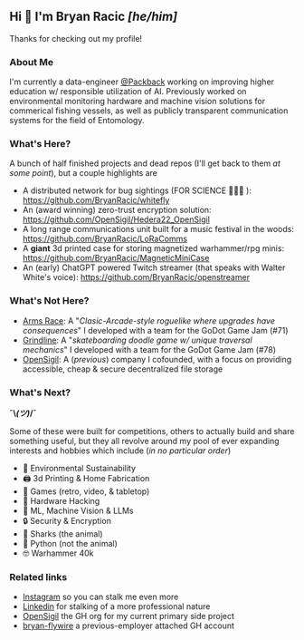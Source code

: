 ## Hi 👋 I'm Bryan Racic _[he/him]_
Thanks for checking out my profile!

### About Me

I'm currently a data-engineer [@Packback](https://www.packback.co/) working on improving higher education w/ responsible utilization of AI. Previously worked on environmental monitoring hardware and machine vision solutions for commerical fishing vessels, as well as publicly transparent communication systems for the field of Entomology.  

### What's Here?
A bunch of half finished projects and dead repos (I'll get back to them _at some point_), but a couple highlights are
- A distributed network for bug sightings (FOR SCIENCE 🥼🐛🔬 ): https://github.com/BryanRacic/whitefly
- An (award winning) zero-trust encryption solution: https://github.com/OpenSigil/Hedera22_OpenSigil
- A long range communications unit built for a music festival in the woods: https://github.com/BryanRacic/LoRaComms
- A **giant** 3d printed case for storing magnetized warhammer/rpg minis: https://github.com/BryanRacic/MagneticMiniCase
- An (early) ChatGPT powered Twitch streamer (that speaks with Walter White's voice): https://github.com/BryanRacic/openstreamer

### What's Not Here?
- [Arms Race](https://ctooley21.itch.io/arms-race): A "_Clasic-Arcade-style roguelike where upgrades have consequences_" I developed with a team for the GoDot Game Jam (#71)
- [Grindline](https://ctooley21.itch.io/grindline): A "_skateboarding doodle game w/ unique traversal mechanics_" I developed with a team for the GoDot Game Jam (#78)
- [OpenSigil](https://opensigil.com/): A (_previous_) company I cofounded, with a focus on providing accessible, cheap & secure decentralized file storage

### What's Next?
**¯\\_(ツ)_/¯**

Some of these were built for competitions, others to actually build and share something useful, but they all revolve around my pool of ever expanding interests and hobbies which include (_in no particular order_)

- 🐸 Environmental Sustainability
- 🖨️ 3d Printing & Home Fabrication
- 👾 Games (retro, video, & tabletop)
- 💾 Hardware Hacking
- 🤖 ML, Machine Vision & LLMs
- 🔒 Security & Encryption
- 🦈 Sharks (the animal)
- 🐍 Python (not the animal)
- 🤓 Warhammer 40k


### Related links
- [Instagram](https://www.instagram.com/bryanracic) so you can stalk me even more
- [Linkedin](https://www.linkedin.com/in/bryan-racic/) for stalking of a more professional nature
- [OpenSigil](https://github.com/OpenSigil) the GH org for my current primary side project
- [bryan-flywire](https://github.com/bryan-flywire) a previous-employer attached GH account

